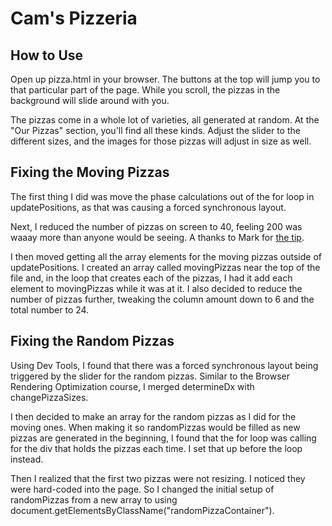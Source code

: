 Cam's Pizzeria
==============

How to Use
----------

Open up pizza.html in your browser. The buttons at the top will jump you to that particular part of the page. While you scroll, the pizzas in the background will slide around with you.

The pizzas come in a whole lot of varieties, all generated at random. At the "Our Pizzas" section, you'll find all these kinds. Adjust the slider to the different sizes, and the images for those pizzas will adjust in size as well.


Fixing the Moving Pizzas
------------------------

The first thing I did was move the phase calculations out of the for loop in updatePositions, as that was causing a forced synchronous layout.

Next, I reduced the number of pizzas on screen to 40, feeling 200 was waaay more than anyone would be seeing. A thanks to Mark for [the tip](https://github.com/udacity/fend-office-hours/tree/master/Web%20Optimization/Effective%20Optimizations%20for%2060%20FPS).

I then moved getting all the array elements for the moving pizzas outside of updatePositions. I created an array called movingPizzas near the top of the file and, in the loop that creates each of the pizzas, I had it add each element to movingPizzas while it was at it. I also decided to reduce the number of pizzas further, tweaking the column amount down to 6 and the total number to 24.


Fixing the Random Pizzas
------------------------

Using Dev Tools, I found that there was a forced synchronous layout being triggered by the slider for the random pizzas. Similar to the Browser Rendering Optimization course, I merged determineDx with changePizzaSizes.

I then decided to make an array for the random pizzas as I did for the moving ones. When making it so randomPizzas would be filled as new pizzas are generated in the beginning, I found that the for loop was calling for the div that holds the pizzas each time. I set that up before the loop instead.

Then I realized that the first two pizzas were not resizing. I noticed they were hard-coded into the page. So I changed the initial setup of randomPizzas from a new array to using document.getElementsByClassName("randomPizzaContainer").
